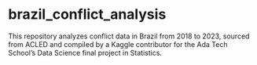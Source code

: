 # brazil_conflict_analysis
This repository analyzes conflict data in Brazil from 2018 to 2023, sourced from ACLED and compiled by a Kaggle contributor for the Ada Tech School’s Data Science final project in Statistics.

